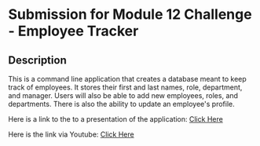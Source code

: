 
# Submission for Module 12 Challenge - Employee Tracker

## Description

This is a command line application that creates a database meant to keep track of employees. It stores their first and last names, role, department, and manager. Users will also be able to add new employees, roles, and departments. There is also the ability to update an employee's profile.

Here is a link to the to a presentation of the application: [Click Here](https://drive.google.com/file/d/1ptnoWxFKztaZpKgPFHa-FiCInnqGNS0A/view?usp=sharing)

Here is the link via Youtube: [Click Here](https://www.youtube.com/watch?v=JMPzba1ai30)


